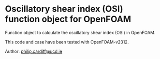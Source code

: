 # Oscillatory shear index (OSI) function object for OpenFOAM

Function object to calculate the oscillatory shear index (OSI) in OpenFOAM.

This code and case have been tested with OpenFOAM-v2312.

Author: philip.cardiff@ucd.ie